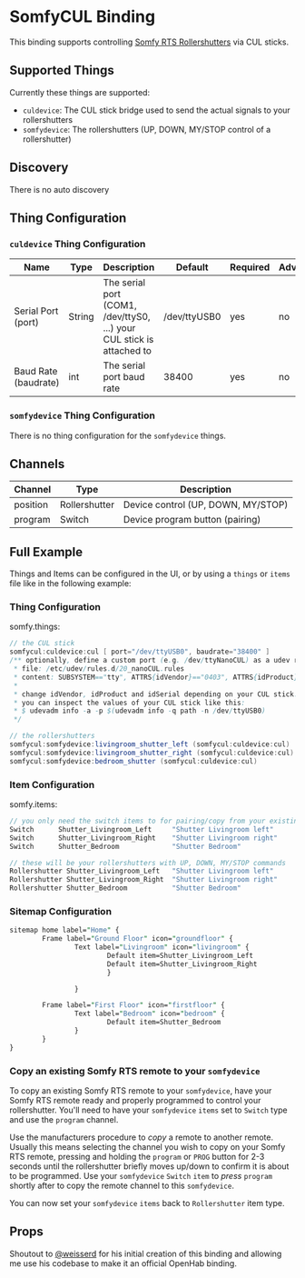 # SomfyCUL Binding

This binding supports controlling [Somfy RTS Rollershutters](https://www.somfysystems.com/en-us/products/rolling-shutters) via CUL sticks.

## Supported Things

Currently these things are supported:

- `culdevice`: The CUL stick bridge used to send the actual signals to your rollershutters
- `somfydevice`: The rollershutters (UP, DOWN, MY/STOP control of a rollershutter)

## Discovery

There is no auto discovery

## Thing Configuration

### `culdevice` Thing Configuration

| Name            | Type    | Description                           | Default | Required | Advanced |
|-----------------|---------|---------------------------------------|---------|----------|----------|
| Serial Port (port)     | String  | The serial port (COM1, /dev/ttyS0, ...) your CUL stick is attached to  | /dev/ttyUSB0     | yes      | no       |
| Baud Rate (baudrate)       | int    | The serial port baud rate   | 38400     | yes      | no       |

### `somfydevice` Thing Configuration

There is no thing configuration for the `somfydevice` things.

## Channels

| Channel | Type           | Description          |
|---------|----------------|----------------------|
| position | Rollershutter | Device control (UP, DOWN, MY/STOP) |
| program  | Switch        | Device program button (pairing) |

## Full Example

Things and Items can be configured in the UI, or by using a `things` or `items` file like in the following example:

### Thing Configuration

somfy.things:

```java
// the CUL stick
somfycul:culdevice:cul [ port="/dev/ttyUSB0", baudrate="38400" ]
/** optionally, define a custom port (e.g. /dev/ttyNanoCUL) as a udev rule, for example 
 * file: /etc/udev/rules.d/20_nanoCUL.rules
 * content: SUBSYSTEM=="tty", ATTRS{idVendor}=="0403", ATTRS{idProduct}=="6001", ATTRS{serial}=="433", SYMLINK+="ttyNanoCUL"
 * 
 * change idVendor, idProduct and idSerial depending on your CUL stick.
 * you can inspect the values of your CUL stick like this:
 * $ udevadm info -a -p $(udevadm info -q path -n /dev/ttyUSB0)
 */

// the rollershutters
somfycul:somfydevice:livingroom_shutter_left (somfycul:culdevice:cul)
somfycul:somfydevice:livingroom_shutter_right (somfycul:culdevice:cul)
somfycul:somfydevice:bedroom_shutter (somfycul:culdevice:cul)
```

### Item Configuration

somfy.items:

```java
// you only need the switch items to for pairing/copy from your existing RTS remote and should remove/comment them later on
Switch      Shutter_Livingroom_Left     "Shutter Livingroom left"       {channel="somfycul:somfydevice:livingroom_shutter_left:program"}
Switch      Shutter_Livingroom_Right    "Shutter Livingroom right"      {channel="somfycul:somfydevice:livingroom_shutter_right:program"}
Switch      Shutter_Bedroom             "Shutter Bedroom"               {channel="somfycul:somfydevice:bedroom_shutter:program"}

// these will be your rollershutters with UP, DOWN, MY/STOP commands
Rollershutter Shutter_Livingroom_Left   "Shutter Livingroom left"       {channel="somfycul:somfydevice:livingroom_shutter_left:position"}
Rollershutter Shutter_Livingroom_Right  "Shutter Livingroom right"      {channel="somfycul:somfydevice:livingroom_shutter_right:position"}
Rollershutter Shutter_Bedroom           "Shutter Bedroom"               {channel="somfycul:somfydevice:bedroom_shutter:position"}
```

### Sitemap Configuration

```perl
sitemap home label="Home" {
        Frame label="Ground Floor" icon="groundfloor" {
                Text label="Livingroom" icon="livingroom" {
                        Default item=Shutter_Livingroom_Left
                        Default item=Shutter_Livingroom_Right
                        }

                }

        Frame label="First Floor" icon="firstfloor" {
                Text label="Bedroom" icon="bedroom" {
                        Default item=Shutter_Bedroom
                }
        }
}
```


### Copy an existing Somfy RTS remote to your `somfydevice`

To copy an existing Somfy RTS remote to your `somfydevice`, have your Somfy RTS remote ready and properly programmed to control your rollershutter. You'll need to have your `somfydevice` `items` set to `Switch` type and use the `program` channel. 

Use the manufacturers procedure to _copy_ a remote to another remote. Usually this means selecting the channel you wish to copy on your Somfy RTS remote, pressing and holding the `program` or `PROG` button for 2-3 seconds until the rollershutter briefly moves up/down to confirm it is about to be programmed.
Use your `somfydevice` `Switch` `item` to _press_ `program` shortly after to copy the remote channel to this `somfydevice`.

You can now set your `somfydevice` `items` back to `Rollershutter` item type.

## Props

Shoutout to [@weisserd](https://github.com/weisserd) for his initial creation of this binding and allowing me use his codebase to make it an official OpenHab binding.
